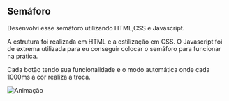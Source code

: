 <h2> Semáforo </h2> 

Desenvolvi esse semáforo utilizando HTML,CSS e Javascript. 

A estrutura foi realizada em HTML e a estilização em CSS. O Javascript foi de extrema utilizada para eu conseguir colocar o semáforo para funcionar na prática.

Cada botão tendo sua funcionalidade e o modo automática onde cada 1000ms a cor realiza a troca.

![Animação](https://github.com/Igodyz/upload_Semaforo/assets/49465890/ec9c7344-ca6b-40d2-854b-3ec39eceeda6)
